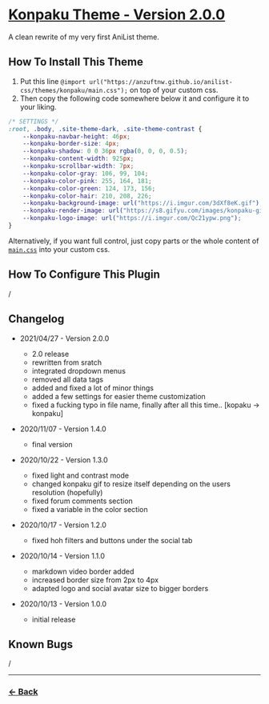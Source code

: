 # [Konpaku Theme - Version 2.0.0](https://anzuftnw.github.io/anilist-css/themes/konpaku/main.css)
 A clean rewrite of my very first AniList theme.<br>

## How To Install This Theme
1. Put this line `@import url("https://anzuftnw.github.io/anilist-css/themes/konpaku/main.css");` on top of your custom css.
2. Then copy the following code somewhere below it and configure it to your liking.

```css
/* SETTINGS */
:root, .body, .site-theme-dark, .site-theme-contrast {
    --konpaku-navbar-height: 46px;
    --konpaku-border-size: 4px;
    --konpaku-shadow: 0 0 36px rgba(0, 0, 0, 0.5);
    --konpaku-content-width: 925px;
    --konpaku-scrollbar-width: 7px;
    --konpaku-color-gray: 106, 99, 104;
    --konpaku-color-pink: 255, 164, 181;
    --konpaku-color-green: 124, 173, 156;
    --konpaku-color-hair: 210, 208, 226;
    --konpaku-background-image: url("https://i.imgur.com/3dXf8eK.gif");
    --konpaku-render-image: url("https://s8.gifyu.com/images/konpaku-gif-tt7c99b3c72790f9d8.gif");
    --konpaku-logo-image: url("https://i.imgur.com/Qc21ypw.png");
}
```

Alternatively, if you want full control, just copy parts or the whole content of [`main.css`](https://anzuftnw.github.io/anilist-css/themes/konpaku/main.css) into your custom css.


## How To Configure This Plugin
/

## Changelog
- 2021/04/27 - Version 2.0.0
  - 2.0 release
  - rewritten from sratch
  - integrated dropdown menus
  - removed all data tags
  - added and fixed a lot of minor things
  - added a few settings for easier theme customization
  - fixed a fucking typo in file name, finally after all this time.. [kopaku -> konpaku]

- 2020/11/07 - Version 1.4.0
  - final version

- 2020/10/22 - Version 1.3.0
  - fixed light and contrast mode
  - changed konpaku gif to resize itself depending on the users resolution (hopefully)
  - fixed forum comments section
  - fixed a variable in the color section

- 2020/10/17 - Version 1.2.0
  - fixed hoh filters and buttons under the social tab

- 2020/10/14 - Version 1.1.0
  - markdown video border added
  - increased border size from 2px to 4px
  - adapted logo and social avatar size to bigger borders

- 2020/10/13 - Version 1.0.0
  - initial release 

## Known Bugs
/

---
### [<- Back](https://anzuftnw.github.io/anilist-css/themes/)  
